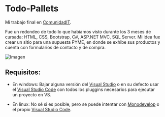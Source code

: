 # Todo-Pallets

Mi trabajo final en [ComunidadIT](http://www.comunidadit.org/).

Fue un redondeo de todo lo que habíamos visto durante los 3 meses de cursada: HTML, CSS, Bootstrap, C#, ASP.NET MVC, SQL Server. Mi idea fue crear un sitio para una supuesta PYME, en donde se exhibe sus productos y cuenta con formularios de contacto y de compra.

![Imagen](https://raw.githubusercontent.com/FedeHC/fedehc.github.io/master/images/web6.jpg)

## Requisitos:

- En windows: Bajar alguna versión del [Visual Studio](https://www.visualstudio.com/es/) o en su defecto usar el [Visual Studio Code](https://code.visualstudio.com/) con todos los pluggins necesarios para ejecutar un proyecto en VS.

- En linux: No sé si es posible, pero se puede intentar con [Monodevelop](http://www.monodevelop.com/download/) o el propio [Visual Studio Code](https://code.visualstudio.com/).